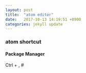 ```yaml
---
layout: post
title:  "atom editor"
date:   2017-10-13 14:19:51 +0900
categories: jekyll update
---
```


### atom shortcut

#### Package Manager

Ctrl + ,   # 
